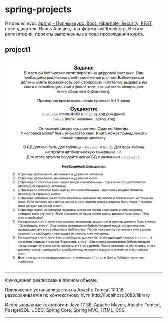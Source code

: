 # spring-projects
Я прошел курс [Spring - Полный курс. Boot, Hibernate, Security, REST](https://swiftbook.org/courses/438/show_promo/), преподаватель Наиль Алишев, платформа swiftbook.org. В этом репозитории, проекты выполненные в ходе прохождения курса.
## project1

![project1-task.jpeg](project1/project1_tz.jpeg)

---

Функционал реализован в полном объеме.

Приложение устанавливается на Apache Tomcat 10.1.16, разворачивается по контекстному пути http://localhost:8080/library


Использованные технологии: Java 17 SE, Apache Maven, Apache Tomcat, PostgreSQL, JDBC, Spring Core, Spring MVC, HTML, CSS.

---
